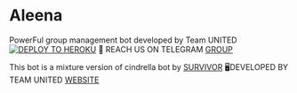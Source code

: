 # Aleena
PowerFul group management bot developed by Team UNITED
[![DEPLOY TO HEROKU](https://telegra.ph/file/e3685fe4b49df44a374a8.jpg)](https://heroku.com/deploy?template=https://github.com/Zyruz-ramu/Aleena.git)
📩 REACH US ON TELEGRAM [GROUP ](https://t.me/joinchat/StXCFddwsIKHOurr)
 
 
 This bot is a mixture version of cindrella bot by [SURVIVOR](https://t.me/Sur-vivor) 
🖥DEVELOPED BY TEAM UNITED [WEBSITE](https://cutt.ly/GjBGQ0D)
